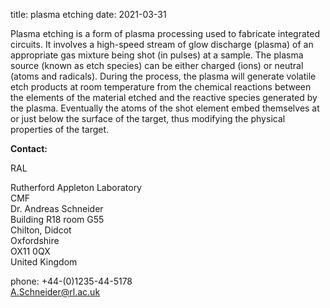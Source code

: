 title: plasma etching
date: 2021-03-31

Plasma etching is a form of plasma processing used to fabricate integrated circuits. It involves a high-speed stream of glow discharge (plasma) of an appropriate gas mixture being shot (in pulses) at a sample. The plasma source (known as etch species) can be either charged (ions) or neutral (atoms and radicals). During the process, the plasma will generate volatile etch products at room temperature from the chemical reactions between the elements of the material etched and the reactive species generated by the plasma. Eventually the atoms of the shot element embed themselves at or just below the surface of the target, thus modifying the physical properties of the target.
<!--break-->
__Contact:__

RAL

Rutherford Appleton Laboratory  
CMF  
Dr. Andreas Schneider  
Building R18 room G55   
Chilton, Didcot  
Oxfordshire   
OX11 0QX   
United Kingdom  

phone: +44-(0)1235-44-5178  
A.Schneider@rl.ac.uk